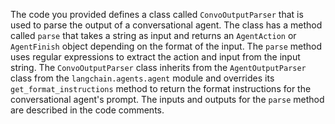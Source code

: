 The code you provided defines a class called `ConvoOutputParser` that is used to parse the output of a conversational agent. The class has a method called `parse` that takes a string as input and returns an `AgentAction` or `AgentFinish` object depending on the format of the input. The `parse` method uses regular expressions to extract the action and input from the input string. The `ConvoOutputParser` class inherits from the `AgentOutputParser` class from the `langchain.agents.agent` module and overrides its `get_format_instructions` method to return the format instructions for the conversational agent's prompt. The inputs and outputs for the `parse` method are described in the code comments.

